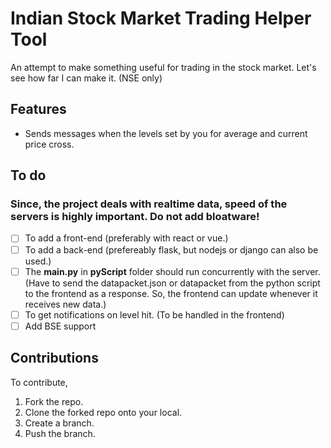 # Indian Stock Market Trading Helper Tool

An attempt to make something useful for trading in the stock market. Let's see how far I can make it. (NSE only)

## Features

* Sends messages when the levels set by you for average and current price cross.

## To do

### Since, the project deals with realtime data, speed of the servers is highly important. Do not add bloatware! 

- [ ] To add a front-end (preferably with react or vue.)
- [ ] To add a back-end (prefereably flask, but nodejs or django can also be used.)
- [ ] The **main.py** in **pyScript** folder should run concurrently with the server. (Have to send the datapacket.json or datapacket from the python script to the frontend as a response. So, the frontend can update whenever it receives new data.) 
- [ ] To get notifications on level hit. (To be handled in the frontend)
- [ ] Add BSE support

## Contributions

To contribute,
1. Fork the repo.
2. Clone the forked repo onto your local.
3. Create a branch.
4. Push the branch.